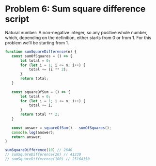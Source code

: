 # Problem 6: Sum square difference script

Natural number: A non-negative integer, so any positive whole number, which, depending on the definition, either starts from 0 or from 1. For this problem we’ll be starting from 1.

```js
function sumSquareDifference(n) {
   const sumOfSquares = () => {
       let total = 0;
       for (let i = 1; i <= n; i++) {
           total += (i ** 2);
       }
       return total;
   }
  
   const squareOfSum = () => {
       let total = 0;
       for (let i = 1; i <= n; i++) {
           total += i;
       }
       return total ** 2;
   }
  
   const answer = squareOfSum() - sumOfSquares();
   console.log(answer);
   return answer;
}

sumSquareDifference(10) // 2640
// sumSquareDifference(20) // 41230
// sumSquareDifference(100) // 25164150
```
